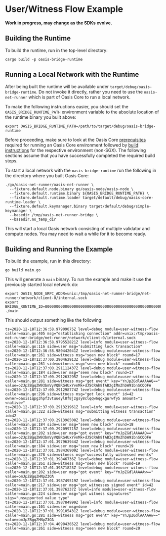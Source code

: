 # User/Witness Flow Example

**Work in progress, may change as the SDKs evolve.**

## Building the Runtime

To build the runtime, run in the top-level directory:

```
cargo build -p oasis-bridge-runtime
```

## Running a Local Network with the Runtime

After being built the runtime will be available under
`target/debug/oasis-bridge-runtime`. Do not invoke it directly, rather you need
to use the `oasis-net-runner` which is part of Oasis Core to run a local
network.

To make the following instructions easier, you should set the
`OASIS_BRIDGE_RUNTIME_PATH` environment variable to the absolute location of the
runtime binary you built above:

```
export OASIS_BRIDGE_RUNTIME_PATH=/path/to/target/debug/oasis-bridge-runtime
```

Before proceeding, make sure to look at the Oasis Core [prerequisites] required
for running an Oasis Core environment followed by [build instructions] for the
respective environment (non-SGX). The following sections assume that you have
successfully completed the required build steps.

To start a local network with the `oasis-bridge-runtime` run the following in
the directory where you built Oasis Core:

```
./go/oasis-net-runner/oasis-net-runner \
  --fixture.default.node.binary go/oasis-node/oasis-node \
  --fixture.default.runtime.binary ${OASIS_BRIDGE_RUNTIME_PATH} \
  --fixture.default.runtime.loader target/default/debug/oasis-core-runtime-loader \
  --fixture.default.keymanager.binary target/default/debug/simple-keymanager \
  --basedir /tmp/oasis-net-runner-bridge \
  --basedir.no_temp_dir
```

This will start a local Oasis network consisting of multiple validator and
compute nodes. You may need to wait a while for it to become ready.

<!-- markdownlint-disable line-length -->
[prerequisites]: https://docs.oasis.dev/oasis-core/development-setup/build-environment-setup-and-building/prerequisites
[build instructions]: https://docs.oasis.dev/oasis-core/development-setup/build-environment-setup-and-building/building
<!-- markdownlint-enable line-length -->

## Building and Running the Example

To build the example, run in this directory:

```
go build main.go
```

This will generate a `main` binary. To run the example and make it use the
previously started local network do:

```
export OASIS_NODE_GRPC_ADDR=unix:/tmp/oasis-net-runner-bridge/net-runner/network/client-0/internal.sock
export BRIDGE_RUNTIME_ID=8000000000000000000000000000000000000000000000000000000000000000
./main
```

This should output something like the following:

```
ts=2020-12-18T12:36:58.97909075Z level=debug module=user-witness-flow caller=main.go:405 msg="establishing connection" addr=unix:/tmp/oasis-net-runner-bridge/net-runner/network/client-0/internal.sock
ts=2020-12-18T12:36:58.979552821Z level=info module=user-witness-flow caller=main.go:116 side=user msg="submitting lock transaction"
ts=2020-12-18T12:36:58.980442041Z level=debug module=user-witness-flow caller=main.go:261 side=witness msg="seen new block" round=17
ts=2020-12-18T12:37:00.290462913Z level=debug module=user-witness-flow caller=main.go:261 side=witness msg="seen new block" round=18
ts=2020-12-18T12:37:00.291112437Z level=debug module=user-witness-flow caller=main.go:184 side=user msg="seen new block" round=17
ts=2020-12-18T12:37:00.291263295Z level=debug module=user-witness-flow caller=main.go:281 side=witness msg="got event" key="YnJpZGdlAAAAAQ==" value=o2JpZBgqZW93bmVyVQBRG4UxYvnMk+dJ5CRAh8fAB2gIMmZhbW91bnSCQQFA
ts=2020-12-18T12:37:00.291298774Z level=debug module=user-witness-flow caller=main.go:296 side=witness msg="got lock event" id=42 owner=oasis1qpg3hpf3vtuueyl8f8jzgsy8clqqw6qgxgurwfy5 amount="1 <native>"
ts=2020-12-18T12:37:00.291321961Z level=info module=user-witness-flow caller=main.go:322 side=witness msg="submitting witness transaction" id=42
ts=2020-12-18T12:37:00.291398508Z level=debug module=user-witness-flow caller=main.go:184 side=user msg="seen new block" round=18
ts=2020-12-18T12:37:00.292099715Z level=debug module=user-witness-flow caller=main.go:202 side=user msg="got event" key="YnJpZGdlAAAAAQ==" value=o2JpZBgqZW93bmVyVQBRG4UxYvnMk+dJ5CRAh8fAB2gIMmZhbW91bnSCQQFA
ts=2020-12-18T12:37:01.397963944Z level=debug module=user-witness-flow caller=main.go:184 side=user msg="seen new block" round=19
ts=2020-12-18T12:37:01.398436909Z level=info module=user-witness-flow caller=main.go:378 side=witness msg="successfully witnessed events"
ts=2020-12-18T12:37:01.39846736Z level=debug module=user-witness-flow caller=main.go:261 side=witness msg="seen new block" round=19
ts=2020-12-18T12:37:01.39871823Z level=debug module=user-witness-flow caller=main.go:202 side=user msg="got event" key="YnJpZGdlAAAAAw==" value=omJpZBgqZHNpZ3OA
ts=2020-12-18T12:37:01.398749519Z level=debug module=user-witness-flow caller=main.go:217 side=user msg="got witnesses signed event" id=42
ts=2020-12-18T12:37:01.39876237Z level=info module=user-witness-flow caller=main.go:224 side=user msg="got witness signatures" sigs="unsupported value type"
ts=2020-12-18T12:37:01.398784999Z level=info module=user-witness-flow caller=main.go:101 side=user msg=done
ts=2020-12-18T12:37:01.399105431Z level=debug module=user-witness-flow caller=main.go:281 side=witness msg="got event" key="YnJpZGdlAAAAAw==" value=omJpZBgqZHNpZ3OA
ts=2020-12-18T12:37:04.409843652Z level=debug module=user-witness-flow caller=main.go:261 side=witness msg="seen new block" round=20
```
